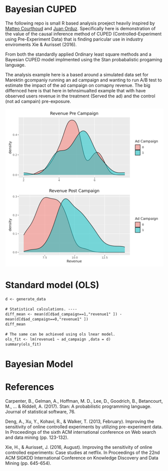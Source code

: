 # Bayesian CUPED

The following repo is small R based analysis proeject heavily inspired by [Matteo Courthoud](https://github.com/matteocourthoud/Blog-Posts/blob/main/notebooks/cuped.ipynb) and [Juan Orduz](https://juanitorduz.github.io/bayesian_cuped/). Specifically here is demonstration of the value of the causal inference method of CUPED (Controlled-Experiment using Pre-Experiment Data) that is finding paricular use in industry enviroments Xie & Aurisset (2016).

From both the standardly applied Ordinary least square methods and a Bayesian CUPED model implmented using the Stan probabalistic progaming language.

The analysis example here is a based around a simulated data set for Marektin gcompaniy running an ad campaign and wanting to run A/B test to estimate the impact of the ad campaign on comapny revenue. The big differnced here is that here in tehnsimualted example that with have observed users revenue in the treatment (Served the ad) and the control (not ad campain) pre-exposure.  

![plot](visualisations/revenues.png)

# Standard model (OLS)
```{r}
d <- generate_data

# Statistical calculations. ----
diff_mean <- mean(d[d$ad_campaign==1,"revenue1" ]) - mean(d[d$ad_campaign==0,"revenue1" ])  
diff_mean

# The same can be achieved using ols lnear model.
ols_fit <- lm(revenue1 ~ ad_campaign ,data = d)
summary(ols_fit)
```
# Bayesian Model

# References

Carpenter, B., Gelman, A., Hoffman, M. D., Lee, D., Goodrich, B., Betancourt, M., ... & Riddell, A. (2017). Stan: A probabilistic programming language. Journal of statistical software, 76.

Deng, A., Xu, Y., Kohavi, R., & Walker, T. (2013, February). Improving the sensitivity of online controlled experiments by utilizing pre-experiment data. In Proceedings of the sixth ACM international conference on Web search and data mining (pp. 123-132).

Xie, H., & Aurisset, J. (2016, August). Improving the sensitivity of online controlled experiments: Case studies at netflix. In Proceedings of the 22nd ACM SIGKDD International Conference on Knowledge Discovery and Data Mining (pp. 645-654).